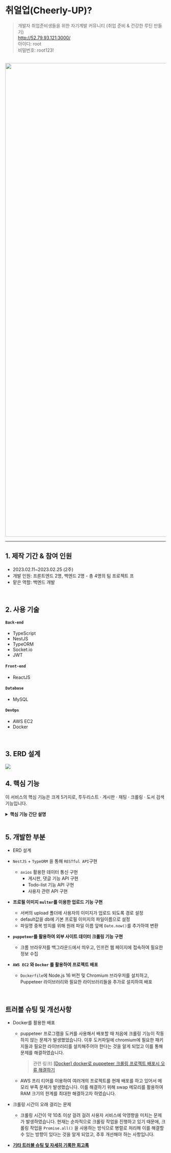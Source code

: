 # 취얼업(Cheerly-UP)?
> 개발자 취업준비생들을 위한 자기계발 커뮤니티 (취업 준비 & 건강한 루틴 만들기) <br>
http://52.79.93.121:3000/ <br>
아이디: root <br>
비밀번호: root123!


<p align="center">
  <br>
  <img width="1484" alt="메인 화면" src="https://user-images.githubusercontent.com/62414262/227703902-0a6ba111-61df-439f-b27f-3a630e6cad53.png">
  <br>
</p>

------

## 1. 제작 기간 & 참여 인원
- 2023.02.11~2023.02.25 (2주)
- 개발 인원: 프론트엔드 2명, 백엔드 2명 - 총 4명의 팀 프로젝트
프
- 맡은 역할: 백엔드 개발

<br>

## 2. 사용 기술
#### `Back-end`
  - TypeScript
  - NestJS
  - TypeORM
  - Socket.io
  - JWT
#### `Front-end`
  - ReactJS
#### `Database`
  - MySQL
#### `DevOps`
  - AWS EC2
  - Docker
<br>

## 3. ERD 설계
<img src='https://ifh.cc/g/kh9V5w.png' border='0'>


## 4. 핵심 기능
이 서비스의 핵심 기능은 크게 5가지로, 투두리스트 · 게시판 · 채팅 · 크롤링 · 도서 검색 기능입니다. 
<br>

<details>
<summary><b>핵심 기능 간단 설명</b></summary>
<div markdown="1">

### 4.1. 투두리스트(study, life)
1. 투두리스트를 이용하여 그날의 공부나 생활 습관을 기록 가능. <br>
   DB에는 투두리스트의 내용과 성공 유무, 날짜, 유저 정보를 저장
2. 투두리스트의 성공 기록들은 따로 나의 기록 보기 페이지를 통해 확인 가능(done값이 1인 값만 보여주게 설정)

### 4.2. 게시판
1. 로그인하지 않은 사용자는 게시글을 읽을 수만 있음
2. 로그인한 사용자는 게시글 및 댓글 작성 가능, 본인이 작성한 글만 수정과 삭제가 가능 <br>
본인이 쓴 글이나 댓글이 아닌데 수정과 삭제를 하려는 경우 알람창이 뜨도록 설정<br>
게시판과 댓글들은 모두 db에 저장 - 해당 게시글 번호에 맞는 게시글 데이터와, 그 아이디에 맞는 댓글을 불러옴.
3. 사용자의 프로필 사진이 옆에 뜨도록 설정

### 4.3. 채팅
1. 사용자는 본인이  방을 만들 수 있음 - 이는 DB에 저장<br>
2. 웹소켓을 활용하여 전체 채팅이 가능

### 4.4. 인프런 스터디 모집글 크롤링
1. puppeteer를 이용하여 인프런 스터디 모집글 최신순으로 40개 크롤링 - 느낌표 버튼을 누르면 해당 url로 이동 <br>
2. 글의 제목, 모집중/모집완료, 링크 주소를 크롤링

### 4.5. 도서 검색 (마음의 양식)
1. 카카오 검색 API를 활용하여 도서를 검색하면 도서 이미지가 뜸
2. 이미지를 클릭하면 해당 도서 관련 검색 정보 확인 가능

### 4.6 기타
1. **로그인/회원가입**
  : 아이디, 닉네임 중복확인 <br>
>bcrypt로 암호화하여 비밀번호를 저장<br>
 카카오톡 소셜 로그인 기능<br>
 - 로그인에 성공할 경우, jwt 토큰을 생성하고 유저의 정보를 세션에 저장<br>
 - 카카오 로그인의 경우 쿠키에 값을 저장<br>
 - 토큰의 유효성 검사는 리덕스로 관리<br>
 - 로그아웃할 경우, 쿠키에 저장된 카카오 토큰 값을 지우고, 다른 세션 값들도 삭제<br>
 - Redux-persist를 통해 새로고침해도 로그인 유지<br> 
2. **navbar**
: jwt토큰과 카카오 토큰의 값이 유효하다면 권한이 필요한 (게시판, 공부, 라이프, 채팅) 페이지에 접근 가능<br>
>하지만 토큰이 유효하지 않다면 로그인 페이지로 이동<br>


</div>
</details>
<br> 


## 5. 개발한 부분
- ERD 설계 
- `NestJS` + `TypeORM` 을 통해 `RESTful API`구현
    - `axios` 활용한 데이터 통신 구현
        - 게시판, 댓글 기능 API 구현
        - Todo-list 기능 API 구현
        - 사용자  관련 API 구현
    
- **프로필 이미지 `multer`를 이용한 업로드 기능 구현**
    - 서버의 upload 폴더에 사용자의 이미지가 업로드 되도록 경로 설정
    - default값을 db에 기본 프로필 이미지의 파일이름으로 설정
    - 파일명 중복 방지를 위해 원래 파일 이름 앞에 `Date.now()`를 추가하여 변환
    
- **`puppeteer`를 활용하여 외부 사이트 데이터 크롤링 기능 구현**
    - 크롬 브라우저를 백그라운드에서 띄우고, 인프런 웹 페이지에 접속하여 필요한 정보 수집

- **`AWS EC2` 와 `Docker` 를 활용하여 프로젝트 배포**
    - `Dockerfile`에 Node.js 16 버전 및 Chromium 브라우저를 설치하고, Puppeteer 라이브러리와 필요한 라이브러리들을 추가로 설치하여 배포

<br>

## 트러블 슈팅 및 개선사항
- Docker를 활용한 배포
    - puppeteer 프로그램을 도커를 사용해서 배포할 때 처음에 크롤링 기능이 작동하지 않는 문제가 발생했었습니다. 이후 도커파일에 chromium에 필요한 패키지들과 필요한 라이브러리를 설치해주어야 한다는 것을 알게 되었고 이를 통해 문제를 해결하였습니다.
        
        > 관련 링크)
        > [[Docker] docker로 puppeteer 크롤링 프로젝트 배포시 오류 해결하기](https://velog.io/@jsomedev/docker로-puppeteer-크롤링-프로젝트-배포시-오류-해결하기)
        > 
    - AWS 프리 티어를 이용하여 여러개의 프로젝트를 현재 배포를 하고 있어서 메모리 부족 문제가 발생했습니다. 이를 해결하기 위해 swap 메모리를 활용하여 RAM 크기의 한계를 최대한 해결하고자 하였습니다.
    
- 크롤링 시간이 오래 걸리는 문제
    - 크롤링 시간이 약 10초 이상 걸려 걸려 사용자 서비스에 악영향을 미치는 문제가 발생하였습니다. 현재는 순차적으로 크롤링 작업을 진행하고 있기 때문에, 크롤링 작업을 `Promise.all()` 을 사용하는 방식으로 병렬로 처리해 이를 해결할 수 있는 방향이 있다는 것을 알게 되었고, 추후 개선해야 하는 사항입니다.

-    **[기타 트러블 슈팅 및 자세히 기록한 회고록](https://velog.io/@jsomedev/새싹-발표를-끝마치고-쓰는-2차-팀프로젝트-회고록)**

<p align="justify">

</p>

